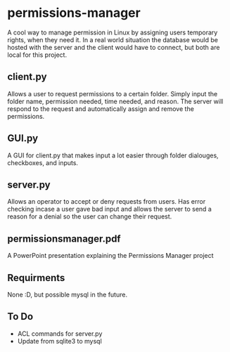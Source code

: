 # permissions-manager
A cool way to manage permission in Linux by assigning users temporary rights, when they need it. In a real world situation the database would be hosted with the server and the client would have to connect, but both are local for this project.

## client.py
Allows a user to request permissions to a certain folder. Simply input the folder name, permission needed, time needed, and reason. The server will respond to the request and automatically assign and remove the permissions.

## GUI.py
A GUI for client.py that makes input a lot easier through folder dialouges, checkboxes, and inputs. 

## server.py
Allows an operator to accept or deny requests from users. Has error checking incase a user gave bad input and allows the server to send a reason for a denial so the user can change their request.

## permissionsmanager.pdf
A PowerPoint presentation explaining the Permissions Manager project 

## Requirments
None :D, but possible mysql in the future.

## To Do
* ACL commands for server.py 
* Update from sqlite3 to mysql
